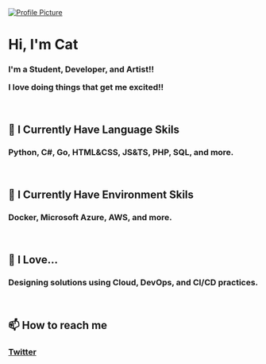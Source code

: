<a href="https://honzaap.github.io/GithubCity/">
  <img src="https://raw.githubusercontent.com/Once-a-deadcat/Once-a-deadcat/main/screenshot.gif" alt="Profile Picture">
</a>


<br>


<h1 align="left">Hi, I'm Cat</h1>
<h3 align="left">


I'm a Student, Developer, and Artist!!


I love doing things that get me excited!!


</h3>


<br>


<h2 align="left">
📘 I Currently Have Language Skils 
</h2>
<h3 align="left">
Python, C#, Go, HTML&CSS, JS&TS, PHP, SQL, and more.
</h3>


<br>


<h2 align="left">
📗 I Currently Have Environment Skils
</h2>
<h3 align="left">
Docker, Microsoft Azure, AWS, and more.
</h3>


<br>


<h2 align="left">
📕 I Love...
</h2>
<h3 align="left">
Designing solutions using Cloud, DevOps, and CI/CD practices.
</h3>


<br>


<h2>
📫 How to reach me
</h2>
<h3>

[Twitter](https://twitter.com/Hey_ImCat)

</h3>

<br>


